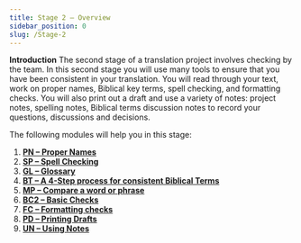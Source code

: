```yaml
---
title: Stage 2 – Overview
sidebar_position: 0
slug: /Stage-2
---
```




**Introduction**
The second stage of a translation project involves checking by the team. In this second stage you will use many tools to ensure that you have been consistent in your translation. You will read through your text, work on proper names, Biblical key terms, spell checking, and formatting checks. You will also print out a draft and use a variety of notes: project notes, spelling notes, Biblical terms discussion notes to record your questions, discussions and decisions.


The following modules will help you in this stage:

1. [**PN – Proper Names**](https://sillsdev.github.io/paratext-manual/7.PN.md)
1. [**SP – Spell Checking**](https://sillsdev.github.io/paratext-manual/8.SP.md)
1. [**GL – Glossary**](https://sillsdev.github.io/paratext-manual/9.GL.md)
1. [**BT – A 4-Step process for consistent Biblical Terms**](https://sillsdev.github.io/paratext-manual/10.BT.md)
1. [**MP – Compare a word or phrase**](https://sillsdev.github.io/paratext-manual/11.MP.md)
1. [**BC2 – Basic Checks**](https://sillsdev.github.io/paratext-manual/12.BC2.md)
1. [**FC – Formatting checks**](https://sillsdev.github.io/paratext-manual/13.FC.md)
1. [**PD – Printing Drafts**](https://sillsdev.github.io/paratext-manual/14.PD.md)
1. [**UN – Using Notes**](https://sillsdev.github.io/paratext-manual/15.UN.md)
